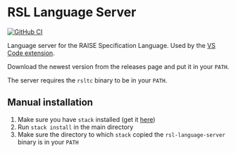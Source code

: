 # RSL Language Server

[![GitHub CI](https://github.com/JakuJ/rsl-language-server/workflows/CI/badge.svg)](https://github.com/JakuJ/rsl-language-server/actions)

Language server for the RAISE Specification Language.
Used by the [VS Code extension](https://github.com/JakuJ/raise-vscode).

Download the newest version from the releases page and put it in your `PATH`.

The server requires the `rsltc` binary to be in your `PATH`.

## Manual installation

1. Make sure you have `stack` installed (get it [here](https://docs.haskellstack.org/en/stable/README/))
2. Run `stack install` in the main directory
3. Make sure the directory to which `stack` copied the `rsl-language-server` binary is in your `PATH`
